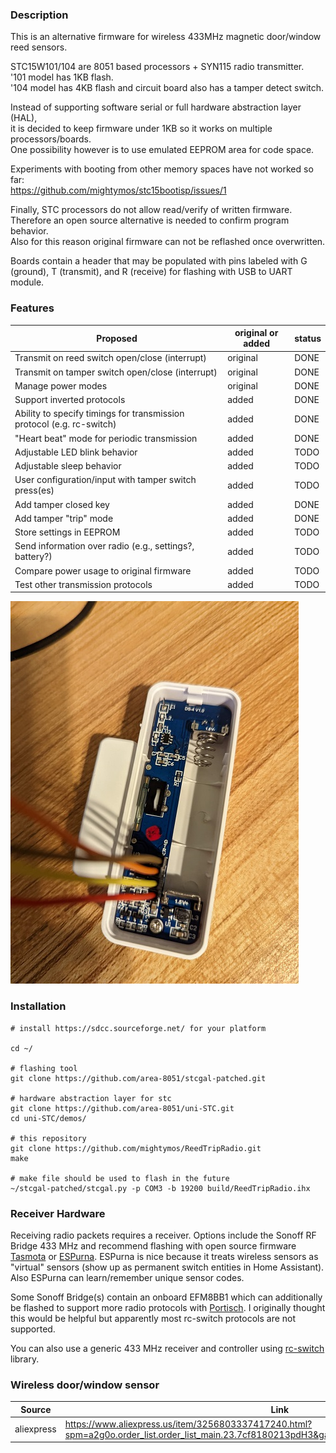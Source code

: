 ### Description
This is an alternative firmware for wireless 433MHz magnetic door/window reed sensors.

STC15W101/104 are 8051 based processors + SYN115 radio transmitter.  
'101 model has 1KB flash.  
'104 model has 4KB flash and circuit board also has a tamper detect switch.
 
Instead of supporting software serial or full hardware abstraction layer (HAL),  
it is decided to keep firmware under 1KB so it works on multiple processors/boards.  
One possibility however is to use emulated EEPROM area for code space.

Experiments with booting from other memory spaces have not worked so far:  
https://github.com/mightymos/stc15bootisp/issues/1

Finally, STC processors do not allow read/verify of written firmware.  
Therefore an open source alternative is needed to confirm program behavior.  
Also for this reason original firmware can not be reflashed once overwritten.  

Boards contain a header that may be populated with pins labeled with G (ground), T (transmit), and R (receive) for flashing with USB to UART module.

### Features

| Proposed | original or added | status |
| ------------- | ------------- | ------------- |
| Transmit on reed switch open/close (interrupt)  | original  | DONE |
| Transmit on tamper switch open/close (interrupt)  | original  | DONE |
| Manage power modes  | original  | DONE |
| Support inverted protocols  | added  | DONE |
| Ability to specify timings for transmission protocol (e.g. rc-switch)  | added  | DONE |
| "Heart beat" mode for periodic transmission   | added  | DONE |
| Adjustable LED blink behavior   | added  | TODO |
| Adjustable sleep behavior  | added  | TODO |
| User configuration/input with tamper switch press(es) | added  | TODO |
| Add tamper closed key  | added  | DONE |
| Add tamper "trip" mode   | added  | DONE |
| Store settings in EEPROM  | added  | TODO |
| Send information over radio (e.g., settings?, battery?)  | added  | TODO |
| Compare power usage to original firmware  | added  | TODO |
| Test other transmission protocols  | added  | TODO |

![alt text](/photos/hookup_example.jpg "Wireless 433 MHz Door Sensor")

### Installation
```
# install https://sdcc.sourceforge.net/ for your platform

cd ~/

# flashing tool
git clone https://github.com/area-8051/stcgal-patched.git

# hardware abstraction layer for stc
git clone https://github.com/area-8051/uni-STC.git
cd uni-STC/demos/

# this repository
git clone https://github.com/mightymos/ReedTripRadio.git
make

# make file should be used to flash in the future
~/stcgal-patched/stcgal.py -p COM3 -b 19200 build/ReedTripRadio.ihx
```

### Receiver Hardware
Receiving radio packets requires a receiver. Options include the Sonoff RF Bridge 433 MHz and recommend flashing with open source firmware [Tasmota](https://tasmota.github.io/docs/devices/Sonoff-RF-Bridge-433/ "Tasmota") or [ESPurna](https://github.com/xoseperez/espurna "ESPurna"). ESPurna is nice because it treats wireless sensors as "virtual" sensors (show up as permanent switch entities in Home Assistant). Also ESPurna can learn/remember unique sensor codes.

Some Sonoff Bridge(s) contain an onboard EFM8BB1 which can additionally be flashed to support more radio protocols with [Portisch](https://github.com/Portisch/RF-Bridge-EFM8BB1 "Portisch"). I originally thought this would be helpful but apparently most rc-switch protocols are not supported.

You can also use a generic 433 MHz receiver and controller using [rc-switch](https://github.com/sui77/rc-switch) library.

### Wireless door/window sensor
| Source | Link | Price (USD) |
| ------------- | ------------- | ------------- |
| aliexpress  | https://www.aliexpress.us/item/3256803337417240.html?spm=a2g0o.order_list.order_list_main.23.7cf8180213pdH3&gatewayAdapt=glo2usa&_randl_shipto=US  | $4.09 (12/05/2022) |
